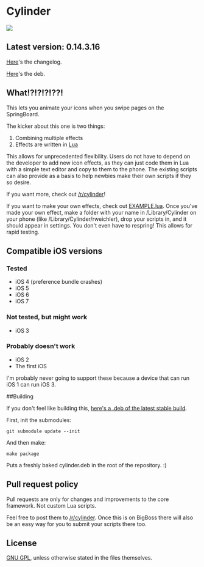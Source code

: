 # Cylinder

![](https://raw2.github.com/rweichler/cylinder/master/code.png)

## Latest version: 0.14.3.16

[Here](http://github.com/rweichler/cylinder/tree/master/CHANGELOG.md)'s the changelog.

[Here](https://github.com/rweichler/cylinder/raw/master/cylinder.deb)'s the deb.

## What!?!?!?!??!

This lets you animate your icons when you swipe pages on the SpringBoard.

The kicker about this one is two things:

1. Combining multiple effects
2. Effects are written in [Lua](http://lua.org/about.html)

This allows for unprecedented flexibility. Users do not have to depend on the developer
to add new icon effects, as they can just code them in Lua with a simple text editor
and copy to them to the phone. The existing scripts can also provide as a basis
to help newbies make their own scripts if they so desire.

If you want more, check out [/r/cylinder](http://reddit.com/r/cylinder)!

If you want to make your own effects, check out
[EXAMPLE.lua](https://github.com/rweichler/cylinder/blob/master/tweak/scripts/EXAMPLE.lua).
Once you've made your own effect, make a folder with
your name in /Library/Cylinder on your phone (like 
/Library/Cylinder/rweichler), drop your scripts in,
and it should appear in settings. You don't even have to
respring! This allows for rapid testing.

## Compatible iOS versions

### Tested

* iOS 4 (preference bundle crashes)
* iOS 5
* iOS 6
* iOS 7

### Not tested, but might work

* iOS 3

### Probably doesn't work

* iOS 2
* The first iOS

I'm probably never going to support these because a device that can run iOS 1 can run iOS 3.

##Building

If you don't feel like building this, [here's a .deb of the latest stable build](http://r333d.com/repo/cylinder.php).

First, init the submodules:

```
git submodule update --init
```

And then make:

```
make package
```

Puts a freshly baked cylinder.deb in the root of the repository. :)

## Pull request policy

Pull requests are only for changes and improvements to the core framework. Not custom Lua scripts.

Feel free to post them to [/r/cylinder](http://reddit.com/r/cylinder). Once this is on BigBoss there will also be an easy way for you to submit your scripts there too.

## License

[GNU GPL](https://github.com/rweichler/cylinder/blob/master/LICENSE), unless otherwise stated in the files themselves.
